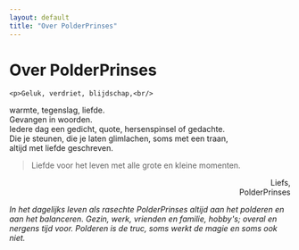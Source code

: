 ```yaml
---
layout: default
title: "Over PolderPrinses"
---
```


<div class="post">
	<h1 class="pageTitle">Over PolderPrinses</h1>

	<p>Geluk, verdriet, blijdschap,<br/>
  warmte, tegenslag, liefde. <br/>
  Gevangen in woorden. <br/>
  Iedere dag een gedicht, quote, hersenspinsel of gedachte. <br/>
  Die je steunen, die je laten glimlachen, soms met een traan, <br/>
  altijd met liefde geschreven. </p>

  <blockquote>Liefde voor het leven met alle grote en kleine momenten.</blockquote>

  <p align="right">Liefs, <br/>
  PolderPrinses</p>


  <p><i>In het dagelijks leven als rasechte PolderPrinses altijd aan het polderen en aan het balanceren. Gezin, werk, vrienden en familie, hobby's; overal en nergens tijd voor. Polderen is de truc, soms werkt de magie en soms ook niet. </i></p>
</div>
